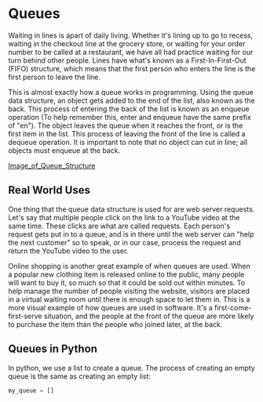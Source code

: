 # Queues

Waiting in lines is apart of daily living. Whether it's lining up to go to recess, waiting in the checkout line at the grocery store, or waiting for your order number to be called at a restaurant, we have all had practice waiting for our turn behind other people. Lines have what's known as a First-In-First-Out (FIFO) structure, which means that the first person who enters the line is the first person to leave the line. 

This is almost exactly how a queue works in programming. Using the queue data structure, an object gets added to the end of the list, also known as the back. This process of entering the back of the list is known as an enqueue operation (To help remember this, enter and enqueue have the same prefix of "en"). The object leaves the queue when it reaches the front, or is the first item in the list. This process of leaving the front of the line is called a dequeue operation. It is important to note that no object can cut in line; all objects must enqueue at the back. 

[Image_of_Queue_Structure](queue_image.png)

## Real World Uses

One thing that the queue data structure is used for are web server requests. Let's say that multiple people click on the link to a YouTube video at the same time. These clicks are what are called requests. Each person's request gets put in to a queue, and is in there until the web server can "help the next customer" so to speak, or in our case, process the request and return the YouTube video to the user.

Online shopping is another great example of when queues are used. When a popular new clothing item is released online to the public, many people will want to buy it, so much so that it could be sold out within minutes. To help manage the number of people visiting the website, visitors are placed in a virtual waiting room until there is enough space to let them in. This is a more visual example of how queues are used in software. It's a first-come-first-serve situation, and the people at the front of the queue are more likely to purchase the item than the people who joined later, at the back. 

## Queues in Python

In python, we use a list to create a queue. The process of creating an empty queue is the same as creating an empty list:

```python
my_queue = []

```
